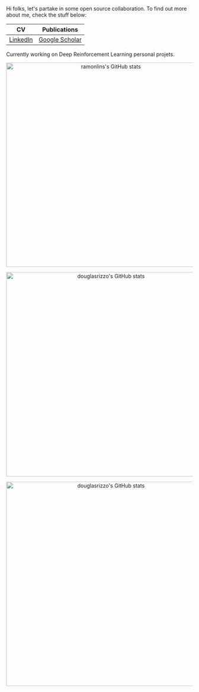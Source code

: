 Hi folks, let's partake in some open source collaboration. To find out more about me, check the stuff below:

| CV | Publications |
|----|--------------|
| [LinkedIn](https://www.linkedin.com/in/ramonlins) | [Google Scholar](https://scholar.google.com/citations?hl=en&view_op=list_works&authuser=1&gmla=AJsN-F5ocL2iPYqSV3qJ2i1Yt92LlL2kJp5Mu6AODSIYuGLldsomPF9GcM-N2iFl-sY2p5LQJICZ79dL6rG4O2KBwXGU-QZUDg&user=6Eh1dp0AAAAJ)

Currently working on Deep Reinforcement Learning personal projets.

<p align="center"><a href="#"><img width="550px" src="https://github-readme-stats.vercel.app/api/top-langs?username=ramonlins&layout=compact&langs_count=20&hide_border=true&theme=merko&exclude_repo=adroit_fruit_detection,JINT2020-ball-detection,check_digits,marlo_experiments,dl_udacity,hashtests,transistores,ml_coursera" alt="ramonlins's GitHub stats"/> </a></p>
<p align="center"><a href="#"><img width="550px" src="https://github-readme-stats.vercel.app/api?username=ramonlins&show_icons=true&count_private=true&hide_border=true&include_all_commits=true&theme=merko" alt="douglasrizzo's GitHub stats"/>
</a></p>
<p align="center"><a href="#"><img width="550px" src="https://github-readme-streak-stats.herokuapp.com/?user=ramonlins&hide_border=true&theme=merko" alt="douglasrizzo's GitHub stats"/></a></p>
